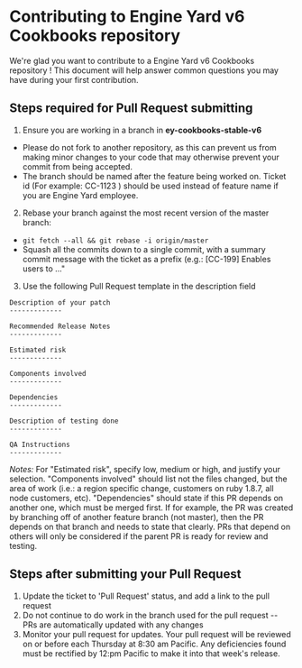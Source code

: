# Contributing to Engine Yard v6 Cookbooks repository

We're glad you want to contribute to a Engine Yard v6 Cookbooks repository ! This document will help answer common questions you may have during your first contribution.

## Steps required for Pull Request submitting

1. Ensure you are working in a branch in <b>ey-cookbooks-stable-v6</b>
 * Please do not fork to another repository, as this can prevent us from
   making minor changes to your code that may otherwise prevent your commit
   from being accepted.
 * The branch should be named after the feature being worked on. Ticket id (For example: CC-1123 ) should be used instead of feature name if you are Engine Yard employee.
2. Rebase your branch against the most recent version of the master branch:
  * `git fetch --all && git rebase -i origin/master`
  * Squash all the commits down to a single commit, with a summary commit
    message with the ticket as a prefix
    (e.g.: [CC-199] Enables users to ..."
3. Use the following Pull Request template in the description field

```
Description of your patch
-------------

Recommended Release Notes
-------------

Estimated risk
-------------

Components involved
-------------

Dependencies
-------------

Description of testing done
-------------

QA Instructions
-------------
```

_Notes:_
For "Estimated risk", specify low, medium or high, and justify your selection.
"Components involved" should list not the files changed, but the area of work (i.e.: a region specific change, customers on ruby 1.8.7, all node customers, etc).
"Dependencies" should state if this PR depends on another one, which must be merged first.
If for example, the PR was created by branching off of another feature branch (not master), 
then the PR depends on that branch and needs to state that clearly.
PRs that depend on others will only be considered if the parent PR is ready for review and testing.

## Steps after submitting your Pull Request

1. Update the ticket to 'Pull Request' status, and add a link to the pull
   request
1. Do not continue to do work in the branch used for the pull request -- PRs
   are automatically updated with any changes
1. Monitor your pull request for updates.  Your pull request will be reviewed
   on or before each Thursday at 8:30 am Pacific.  Any deficiencies found must
   be rectified by 12:pm Pacific to make it into that week's release.
